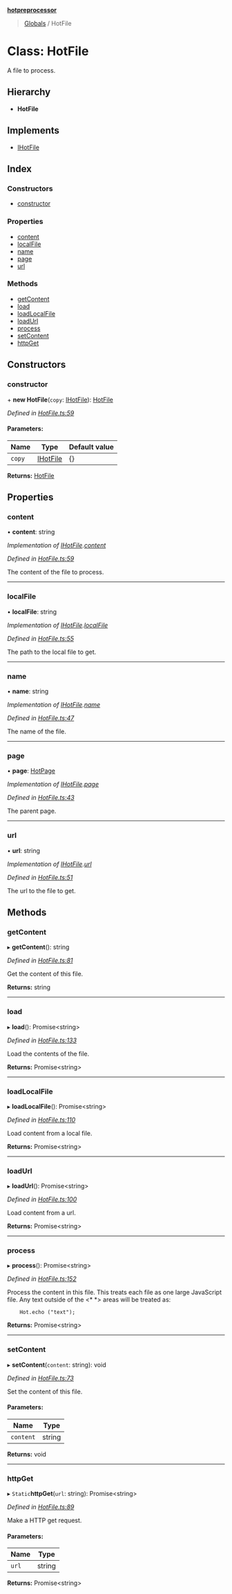 **[hotpreprocessor](../README.md)**

> [Globals](../globals.md) / HotFile

# Class: HotFile

A file to process.

## Hierarchy

* **HotFile**

## Implements

* [IHotFile](../interfaces/ihotfile.md)

## Index

### Constructors

* [constructor](hotfile.md#constructor)

### Properties

* [content](hotfile.md#content)
* [localFile](hotfile.md#localfile)
* [name](hotfile.md#name)
* [page](hotfile.md#page)
* [url](hotfile.md#url)

### Methods

* [getContent](hotfile.md#getcontent)
* [load](hotfile.md#load)
* [loadLocalFile](hotfile.md#loadlocalfile)
* [loadUrl](hotfile.md#loadurl)
* [process](hotfile.md#process)
* [setContent](hotfile.md#setcontent)
* [httpGet](hotfile.md#httpget)

## Constructors

### constructor

\+ **new HotFile**(`copy`: [IHotFile](../interfaces/ihotfile.md)): [HotFile](hotfile.md)

*Defined in [HotFile.ts:59](https://github.com/OurFreeLight/HotPreprocessor/blob/4cb6771/src/HotFile.ts#L59)*

#### Parameters:

Name | Type | Default value |
------ | ------ | ------ |
`copy` | [IHotFile](../interfaces/ihotfile.md) | {} |

**Returns:** [HotFile](hotfile.md)

## Properties

### content

•  **content**: string

*Implementation of [IHotFile](../interfaces/ihotfile.md).[content](../interfaces/ihotfile.md#content)*

*Defined in [HotFile.ts:59](https://github.com/OurFreeLight/HotPreprocessor/blob/4cb6771/src/HotFile.ts#L59)*

The content of the file to process.

___

### localFile

•  **localFile**: string

*Implementation of [IHotFile](../interfaces/ihotfile.md).[localFile](../interfaces/ihotfile.md#localfile)*

*Defined in [HotFile.ts:55](https://github.com/OurFreeLight/HotPreprocessor/blob/4cb6771/src/HotFile.ts#L55)*

The path to the local file to get.

___

### name

•  **name**: string

*Implementation of [IHotFile](../interfaces/ihotfile.md).[name](../interfaces/ihotfile.md#name)*

*Defined in [HotFile.ts:47](https://github.com/OurFreeLight/HotPreprocessor/blob/4cb6771/src/HotFile.ts#L47)*

The name of the file.

___

### page

•  **page**: [HotPage](hotpage.md)

*Implementation of [IHotFile](../interfaces/ihotfile.md).[page](../interfaces/ihotfile.md#page)*

*Defined in [HotFile.ts:43](https://github.com/OurFreeLight/HotPreprocessor/blob/4cb6771/src/HotFile.ts#L43)*

The parent page.

___

### url

•  **url**: string

*Implementation of [IHotFile](../interfaces/ihotfile.md).[url](../interfaces/ihotfile.md#url)*

*Defined in [HotFile.ts:51](https://github.com/OurFreeLight/HotPreprocessor/blob/4cb6771/src/HotFile.ts#L51)*

The url to the file to get.

## Methods

### getContent

▸ **getContent**(): string

*Defined in [HotFile.ts:81](https://github.com/OurFreeLight/HotPreprocessor/blob/4cb6771/src/HotFile.ts#L81)*

Get the content of this file.

**Returns:** string

___

### load

▸ **load**(): Promise\<string>

*Defined in [HotFile.ts:133](https://github.com/OurFreeLight/HotPreprocessor/blob/4cb6771/src/HotFile.ts#L133)*

Load the contents of the file.

**Returns:** Promise\<string>

___

### loadLocalFile

▸ **loadLocalFile**(): Promise\<string>

*Defined in [HotFile.ts:110](https://github.com/OurFreeLight/HotPreprocessor/blob/4cb6771/src/HotFile.ts#L110)*

Load content from a local file.

**Returns:** Promise\<string>

___

### loadUrl

▸ **loadUrl**(): Promise\<string>

*Defined in [HotFile.ts:100](https://github.com/OurFreeLight/HotPreprocessor/blob/4cb6771/src/HotFile.ts#L100)*

Load content from a url.

**Returns:** Promise\<string>

___

### process

▸ **process**(): Promise\<string>

*Defined in [HotFile.ts:152](https://github.com/OurFreeLight/HotPreprocessor/blob/4cb6771/src/HotFile.ts#L152)*

Process the content in this file. This treats each file as one large JavaScript
file. Any text outside of the <* *> areas will be treated as:

		Hot.echo ("text");

**Returns:** Promise\<string>

___

### setContent

▸ **setContent**(`content`: string): void

*Defined in [HotFile.ts:73](https://github.com/OurFreeLight/HotPreprocessor/blob/4cb6771/src/HotFile.ts#L73)*

Set the content of this file.

#### Parameters:

Name | Type |
------ | ------ |
`content` | string |

**Returns:** void

___

### httpGet

▸ `Static`**httpGet**(`url`: string): Promise\<string>

*Defined in [HotFile.ts:89](https://github.com/OurFreeLight/HotPreprocessor/blob/4cb6771/src/HotFile.ts#L89)*

Make a HTTP get request.

#### Parameters:

Name | Type |
------ | ------ |
`url` | string |

**Returns:** Promise\<string>
